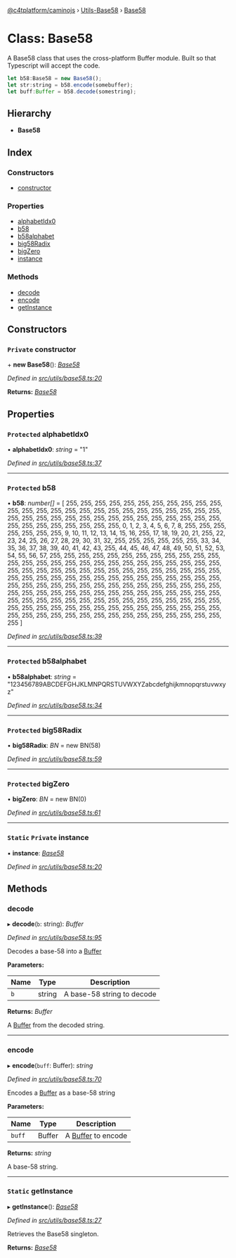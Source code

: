 [@c4tplatform/caminojs](../README.md) › [Utils-Base58](../modules/utils_base58.md) › [Base58](utils_base58.base58.md)

# Class: Base58

A Base58 class that uses the cross-platform Buffer module. Built so that Typescript
will accept the code.

```js
let b58:Base58 = new Base58();
let str:string = b58.encode(somebuffer);
let buff:Buffer = b58.decode(somestring);
```

## Hierarchy

* **Base58**

## Index

### Constructors

* [constructor](utils_base58.base58.md#private-constructor)

### Properties

* [alphabetIdx0](utils_base58.base58.md#protected-alphabetidx0)
* [b58](utils_base58.base58.md#protected-b58)
* [b58alphabet](utils_base58.base58.md#protected-b58alphabet)
* [big58Radix](utils_base58.base58.md#protected-big58radix)
* [bigZero](utils_base58.base58.md#protected-bigzero)
* [instance](utils_base58.base58.md#static-private-instance)

### Methods

* [decode](utils_base58.base58.md#decode)
* [encode](utils_base58.base58.md#encode)
* [getInstance](utils_base58.base58.md#static-getinstance)

## Constructors

### `Private` constructor

\+ **new Base58**(): *[Base58](utils_base58.base58.md)*

*Defined in [src/utils/base58.ts:20](https://github.com/chain4travel/caminojs/blob/8077d740/src/utils/base58.ts#L20)*

**Returns:** *[Base58](utils_base58.base58.md)*

## Properties

### `Protected` alphabetIdx0

• **alphabetIdx0**: *string* = "1"

*Defined in [src/utils/base58.ts:37](https://github.com/chain4travel/caminojs/blob/8077d740/src/utils/base58.ts#L37)*

___

### `Protected` b58

• **b58**: *number[]* = [
    255, 255, 255, 255, 255, 255, 255, 255, 255, 255, 255, 255, 255, 255, 255,
    255, 255, 255, 255, 255, 255, 255, 255, 255, 255, 255, 255, 255, 255, 255,
    255, 255, 255, 255, 255, 255, 255, 255, 255, 255, 255, 255, 255, 255, 255,
    255, 255, 255, 255, 0, 1, 2, 3, 4, 5, 6, 7, 8, 255, 255, 255, 255, 255, 255,
    255, 9, 10, 11, 12, 13, 14, 15, 16, 255, 17, 18, 19, 20, 21, 255, 22, 23,
    24, 25, 26, 27, 28, 29, 30, 31, 32, 255, 255, 255, 255, 255, 255, 33, 34,
    35, 36, 37, 38, 39, 40, 41, 42, 43, 255, 44, 45, 46, 47, 48, 49, 50, 51, 52,
    53, 54, 55, 56, 57, 255, 255, 255, 255, 255, 255, 255, 255, 255, 255, 255,
    255, 255, 255, 255, 255, 255, 255, 255, 255, 255, 255, 255, 255, 255, 255,
    255, 255, 255, 255, 255, 255, 255, 255, 255, 255, 255, 255, 255, 255, 255,
    255, 255, 255, 255, 255, 255, 255, 255, 255, 255, 255, 255, 255, 255, 255,
    255, 255, 255, 255, 255, 255, 255, 255, 255, 255, 255, 255, 255, 255, 255,
    255, 255, 255, 255, 255, 255, 255, 255, 255, 255, 255, 255, 255, 255, 255,
    255, 255, 255, 255, 255, 255, 255, 255, 255, 255, 255, 255, 255, 255, 255,
    255, 255, 255, 255, 255, 255, 255, 255, 255, 255, 255, 255, 255, 255, 255,
    255, 255, 255, 255, 255, 255, 255, 255, 255, 255, 255, 255, 255, 255, 255,
    255, 255
  ]

*Defined in [src/utils/base58.ts:39](https://github.com/chain4travel/caminojs/blob/8077d740/src/utils/base58.ts#L39)*

___

### `Protected` b58alphabet

• **b58alphabet**: *string* = "123456789ABCDEFGHJKLMNPQRSTUVWXYZabcdefghijkmnopqrstuvwxyz"

*Defined in [src/utils/base58.ts:34](https://github.com/chain4travel/caminojs/blob/8077d740/src/utils/base58.ts#L34)*

___

### `Protected` big58Radix

• **big58Radix**: *BN* = new BN(58)

*Defined in [src/utils/base58.ts:59](https://github.com/chain4travel/caminojs/blob/8077d740/src/utils/base58.ts#L59)*

___

### `Protected` bigZero

• **bigZero**: *BN* = new BN(0)

*Defined in [src/utils/base58.ts:61](https://github.com/chain4travel/caminojs/blob/8077d740/src/utils/base58.ts#L61)*

___

### `Static` `Private` instance

▪ **instance**: *[Base58](utils_base58.base58.md)*

*Defined in [src/utils/base58.ts:20](https://github.com/chain4travel/caminojs/blob/8077d740/src/utils/base58.ts#L20)*

## Methods

###  decode

▸ **decode**(`b`: string): *Buffer*

*Defined in [src/utils/base58.ts:95](https://github.com/chain4travel/caminojs/blob/8077d740/src/utils/base58.ts#L95)*

Decodes a base-58 into a [Buffer](https://github.com/feross/buffer)

**Parameters:**

Name | Type | Description |
------ | ------ | ------ |
`b` | string | A base-58 string to decode  |

**Returns:** *Buffer*

A [Buffer](https://github.com/feross/buffer) from the decoded string.

___

###  encode

▸ **encode**(`buff`: Buffer): *string*

*Defined in [src/utils/base58.ts:70](https://github.com/chain4travel/caminojs/blob/8077d740/src/utils/base58.ts#L70)*

Encodes a [Buffer](https://github.com/feross/buffer) as a base-58 string

**Parameters:**

Name | Type | Description |
------ | ------ | ------ |
`buff` | Buffer | A [Buffer](https://github.com/feross/buffer) to encode  |

**Returns:** *string*

A base-58 string.

___

### `Static` getInstance

▸ **getInstance**(): *[Base58](utils_base58.base58.md)*

*Defined in [src/utils/base58.ts:27](https://github.com/chain4travel/caminojs/blob/8077d740/src/utils/base58.ts#L27)*

Retrieves the Base58 singleton.

**Returns:** *[Base58](utils_base58.base58.md)*
